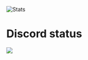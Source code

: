 ![Stats](https://github-readme-stats.vercel.app/api?username=itzlayz&count_private=true&show_icons=true&include_all_commits=true)
<br>
<h1>Discord status</h1>
<img src='https://discord-readme-badge.vercel.app/api?id=749310266625228921'>
